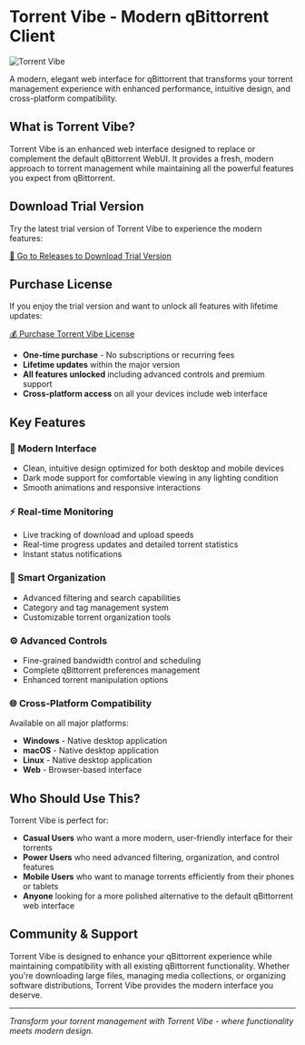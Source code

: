 # Torrent Vibe - Modern qBittorrent Client

<img src="https://object.innei.in/bed/2025/09/01/1756656617018.png" alt="Torrent Vibe" />

A modern, elegant web interface for qBittorrent that transforms your torrent management experience with enhanced performance, intuitive design, and cross-platform compatibility.

## What is Torrent Vibe?

Torrent Vibe is an enhanced web interface designed to replace or complement the default qBittorrent WebUI. It provides a fresh, modern approach to torrent management while maintaining all the powerful features you expect from qBittorrent.

## Download Trial Version

Try the latest trial version of Torrent Vibe to experience the modern features:

[🚀 Go to Releases to Download Trial Version](https://github.com/Torrent-Vibe/Torrent-Vibe/releases)

## Purchase License

If you enjoy the trial version and want to unlock all features with lifetime updates:

[💰 Purchase Torrent Vibe License](https://torrent-vibe.app/)

- **One-time purchase** - No subscriptions or recurring fees
- **Lifetime updates** within the major version
- **All features unlocked** including advanced controls and premium support
- **Cross-platform access** on all your devices include web interface

## Key Features

### 🎨 Modern Interface

- Clean, intuitive design optimized for both desktop and mobile devices
- Dark mode support for comfortable viewing in any lighting condition
- Smooth animations and responsive interactions

### ⚡ Real-time Monitoring

- Live tracking of download and upload speeds
- Real-time progress updates and detailed torrent statistics
- Instant status notifications

### 📁 Smart Organization

- Advanced filtering and search capabilities
- Category and tag management system
- Customizable torrent organization tools

### ⚙️ Advanced Controls

- Fine-grained bandwidth control and scheduling
- Complete qBittorrent preferences management
- Enhanced torrent manipulation options

### 🌐 Cross-Platform Compatibility

Available on all major platforms:

- **Windows** - Native desktop application
- **macOS** - Native desktop application
- **Linux** - Native desktop application
- **Web** - Browser-based interface

## Who Should Use This?

Torrent Vibe is perfect for:

- **Casual Users** who want a more modern, user-friendly interface for their torrents
- **Power Users** who need advanced filtering, organization, and control features
- **Mobile Users** who want to manage torrents efficiently from their phones or tablets
- **Anyone** looking for a more polished alternative to the default qBittorrent web interface

## Community & Support

Torrent Vibe is designed to enhance your qBittorrent experience while maintaining compatibility with all existing qBittorrent functionality. Whether you're downloading large files, managing media collections, or organizing software distributions, Torrent Vibe provides the modern interface you deserve.

---

_Transform your torrent management with Torrent Vibe - where functionality meets modern design._
